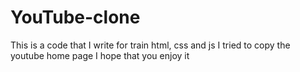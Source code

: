 # YouTube-clone
This is a code that I write for train html, css and js
I tried to copy the youtube home page
I hope that you enjoy it
